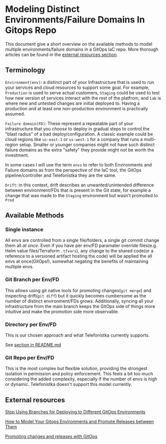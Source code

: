 # Modeling Distinct Environments/Failure Domains In Gitops Repo

This document give a short overview on the available methods to model multiple environments/failure domains in a GitOps IaC repo.
More thorough articles can be found in the  [external resources section](#external-resources).

## Terminology

`Environment(env)`: a distinct part of your Infrastructure that is used to run your services and cloud resources to support some goal. For example, `Production` is used to serve actual customers, `Staging` could be used to test how new version of services interact with the rest of the platfrom, and `Lab` is where new and untested changes are initial deployed to.
Having a production and at least one non-production environment is practically assumed.

`Failure domain(FD)`: These represent a repeatable part of your infrastructure that you *choose* to deploy in gradual steps to control the "blast radius" of a bad deploy/configuration. A classic example could be cloud regions like `us-east-1` or `us-west-1` for a company that runs a multi-region setup.
Smaller or younger companies might not have such distinct failure domains as the extra "safety" they provide might not be worth the investment.

In some cases I will use the term `envs` to refer to both Environments and Failure domains as from the perspective of the IaC tool, the GitOps pipeline/controller and Telefonistka they are the same.

`Drift`: in this context, drift describes an unwanted/unintended difference between environment/FDs that is present in the Git state, for example a change that was made to the `Staging` environment but wasn't promoited to `Prod`

## Available Methods

### Single instance

All envs are controlled from a single file/folders, a single git commit change them all *at once*.
Even if you have per env/FD paramater override files(e.g. Helm value files/Terraform `.tfvars`), any change to the shared code(or a reference to a versioned artifact hosting the code) will be applied the all envs at once(GitOps!), somewhat negating the benefits of maintaining multiple envs.

### Git Branch per Env/FD

This allows using git native tools for promoting changes(`git merge`) and inspecting drift(`git diff`) but it quickly becomes cumbersome as the number of distinct environment/FDs grows. Additionally, syncing all your infrastructure from the main branch keeps the GitOps side of things more intuitive and make the promotion side more observable.

### Directory per Env/FD

This is our chosen approach and what Telefonistka currently supports.

See [section in README.md](../README.md#modeling-environmentsfailure-domains-in-an-iac-gitops-repo)

### Git Repo per Env/FD

This is the most complex but flexible solution, providing the strongest isolation in permission and policy enforcement.
This feels a bit too much considering the added complexity, especially if the number of envs is high or dynamic.
Telefonistka doesn't support this model currently.

## External resources

[Stop Using Branches for Deploying to Different GitOps Environments](https://codefresh.io/blog/stop-using-branches-deploying-different-gitops-environments/)

[How to Model Your Gitops Environments and Promote Releases between Them](https://codefresh.io/blog/how-to-model-your-gitops-environments-and-promote-releases-between-them/)

[Promoting changes and releases with GitOps](https://www.sokube.io/en/blog/promoting-changes-and-releases-with-gitops)

